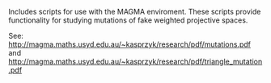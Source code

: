 Includes scripts for use with the MAGMA enviroment.
These scripts provide functionality for studying mutations of fake weighted projective spaces.

See:
http://magma.maths.usyd.edu.au/~kasprzyk/research/pdf/mutations.pdf
and
http://magma.maths.usyd.edu.au/~kasprzyk/research/pdf/triangle_mutation.pdf
